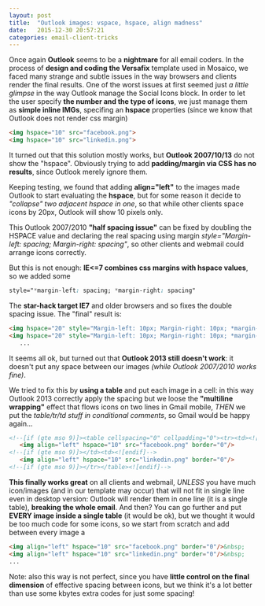 ```yaml
---
layout: post
title:  "Outlook images: vspace, hspace, align madness"
date:   2015-12-30 20:57:21
categories: email-client-tricks
---
```

Once again **Outlook** seems to be a **nightmare** for all email coders.
In the process of **design and coding the Versafix** template used in Mosaico, we faced many strange and subtle issues in the way browsers and clients render the final results.
One of the worst issues at first seemed just *a little glimpse* in the way Outlook manage the Social Icons block. In order to let the user specify **the number and the type of icons**, we just manage them as **simple inline IMGs**, specifing an **hspace** properties (since we know that Outlook does not render css margin)

```html
<img hspace="10" src="facebook.png">
<img hspace="10" src="linkedin.png">
```

It turned out that this solution mostly works, but **Outlook 2007/10/13** do not show the "hspace".
Obviously trying to add **padding/margin via CSS has no results**, since Outlook merely ignore them.

Keeping testing, we found that adding **align="left"** to the images made Outlook to start evaluating the **hspace**, but for some reason it decide to *"collapse" two adjacent hspace in one*, so that while other clients space icons by 20px, Outlook will show 10 pixels only.

This Outlook 2007/2010 **"half spacing issue"** can be fixed by doubling the HSPACE value and declaring the real spacing using margin *style="Margin-left: spacing; Margin-right: spacing"*, so other clients and webmail could arrange icons correctly.

But this is not enough: **IE<=7 combines css margins with hspace values**, so we added some 

```css
style="*margin-left: spacing; *margin-right: spacing"
```

The **star-hack target IE7** and older browsers and so fixes the double spacing issue. The "final" result is:

```html
<img hspace="20" style="Margin-left: 10px; Margin-right: 10px; *margin-left: -10px; *margin-right: -10px" src="facebook.png">
<img hspace="20" style="Margin-left: 10px; Margin-right: 10px; *margin-left: -10px; *margin-right: -10px" src="linkedin.png">
   ...
```

It seems all ok, but turned out that **Outlook 2013 still doesn't work**: it doesn't put any space between our images *(while Outlook 2007/2010 works fine)*.

We tried to fix this by **using a table** and put each image in a cell: in this way Outlook 2013 correctly apply the spacing but we loose the **"multiline wrapping"** effect that flows icons on two lines in Gmail mobile, *THEN* we put the *table/tr/td stuff in conditional comments*, so Gmail would be happy again... 

```html
<!--[if (gte mso 9)]><table cellspacing="0" cellpadding="0"><tr><td><![endif]-->
   <img align="left" hspace="10" src="facebook.png" border="0"/>
<!--[if (gte mso 9)]></td><td><![endif]-->
   <img align="left" hspace="10" src="linkedin.png" border="0"/>
<!--[if (gte mso 9)]></tr></table><![endif]-->
```
**This finally works great** on all clients and webmail, *UNLESS* you have much icon/images (and in our template may occur) that will not fit in single line even in desktop version: Outlook will render them in one line (it is a single table), **breaking the whole email**.
And then? You can go further and put **EVERY image inside a single table** (it would be ok), but we thought it would be too much code for some icons, so we start from scratch and add between every image a &nbsp;

```html
<img align="left" hspace="10" src="facebook.png" border="0"/>&nbsp;
<img align="left" hspace="10" src="linkedin.png" border="0"/>&nbsp;
...
```

Note: also this way is not perfect, since you have **little control on the final dimension** of effective spacing between icons, but we think it's a lot better than use some kbytes extra codes for just some spacing!
